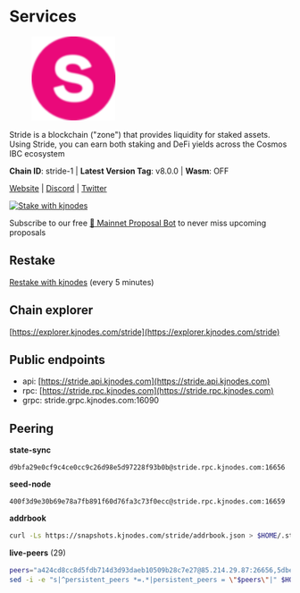 # Services

<figure><img src="https://raw.githubusercontent.com/kj89/cosmos-images/main/logos/stride.png" width="150" alt=""><figcaption></figcaption></figure>

Stride is a blockchain ("zone") that provides liquidity for staked assets.  Using Stride, you can earn both staking and DeFi yields across the Cosmos IBC ecosystem

**Chain ID**: stride-1 | **Latest Version Tag**: v8.0.0 | **Wasm**: OFF

[Website](https://stride.zone) | [Discord](https://discord.gg/mzQZ8dAE7u) | [Twitter](https://twitter.com/stride_zone)

[![Stake with kjnodes](https://i.ibb.co/cr44Q8j/button-stake-with-kjnodes.png)](https://restake.app/stride/stridevaloper1j8gkhtllnp252l6g6zwzea30e7pvzqttr9768n)

Subscribe to our free [🤖 Mainnet Proposal Bot](https://t.me/kjnodes_proposal_bot) to never miss upcoming proposals

## Restake

[Restake with kjnodes](https://restake.app/stride/stridevaloper1j8gkhtllnp252l6g6zwzea30e7pvzqttr9768n) (every 5 minutes)
## Chain explorer
[https://explorer.kjnodes.com/stride](https://explorer.kjnodes.com/stride)

## Public endpoints

* api: [https://stride.api.kjnodes.com](https://stride.api.kjnodes.com)
* rpc: [https://stride.rpc.kjnodes.com](https://stride.rpc.kjnodes.com)
* grpc: stride.grpc.kjnodes.com:16090

## Peering

**state-sync**

```text
d9bfa29e0cf9c4ce0cc9c26d98e5d97228f93b0b@stride.rpc.kjnodes.com:16656
```

**seed-node**

```text
400f3d9e30b69e78a7fb891f60d76fa3c73f0ecc@stride.rpc.kjnodes.com:16659
```

**addrbook**
```bash
curl -Ls https://snapshots.kjnodes.com/stride/addrbook.json > $HOME/.stride/config/addrbook.json
```

**live-peers** (29)
```bash
peers="a424cd8cc8d5fdb714d3d93daeb10509b28c7e27@85.214.29.87:26656,5dbe792854b8f81df6c6fe5b7aa64d60b27f6100@137.184.235.212:26656,d9bfa29e0cf9c4ce0cc9c26d98e5d97228f93b0b@65.109.88.38:16656,9ed4a1c80960ae933551283eb8aef52468f6cfc7@65.109.106.169:26656,97e4468ac589eac505a800411c635b14511a61bb@169.155.171.184:26656,aa0d47509ecadb630189fe4ef071d438a6493e69@178.162.165.194:24095,ade7d4d0009c7725ee991b8c40a7f646f76bf1e3@149.102.140.108:26656,186cc57831ec3f1b44066bcf485a9f1f0796479a@77.37.176.99:26656,c3467e5becb108e62f6a6051eb5551e9f256d096@129.222.220.244:26656,44e797771bff124693e63a8ec331d42873cf2ae2@95.217.202.49:35656,1483ddbd1ba369c01d5496877314ed1b09bd9cc3@65.21.189.221:12256,ed70fb7322fda1ee4646df34b47919ec6728586b@96.234.160.22:26656,ea6a7b2f366bc343f0670f1673fd86001dd08eb0@65.108.122.246:26636,ebc272824924ea1a27ea3183dd0b9ba713494f83@185.16.39.158:26886,bdc2baaf2d18152c38340d368249ac866daf3e3d@198.244.178.213:26656,54672e848a31d2e7aeda35b8f2c320ad508c5550@128.199.141.132:26656,bba10290da32f3cb41e15c3a192413666ce05cee@136.243.119.243:26656,04b797b5a56fb939a97a3c7d9c3230d09b85e8d7@93.189.30.118:26656,9854daeb5414cc415baaedc4cef000faf5e24f85@45.143.196.110:12256,cd680cc992983e5c8244b5529034a2e362e7a6d3@93.159.134.157:26656,8602d85bc570686ef255370177a92569e1ba4aa2@54.38.38.40:26639,d041196a1a36091605448fc65181408ccc1d5da1@65.109.122.105:61156,a206a5ff59132c3f771735dec337432e6cfb2f7c@15.235.53.45:2062,6831d67983cf5ebcb44da01737ccd6ccbd15c08e@193.70.47.90:12256,9ee75491e354965d8bfd8434aa093f8613bc1dce@65.108.238.103:12256,befab97d41e02ea4e759eda3de9e30e77b95b55b@35.224.198.112:26656,222b5f1f8f8b4933c1913818ab2b7379c282b4e2@65.108.75.107:11656,8fff37214fb0ef622f1c09dccb22d6321e004c3e@109.123.242.163:50056,8e4e1f1e087c76c71c64e477e95495833da82aa2@135.181.173.139:26656"
sed -i -e "s|^persistent_peers *=.*|persistent_peers = \"$peers\"|" $HOME/.stride/config/config.toml
```
